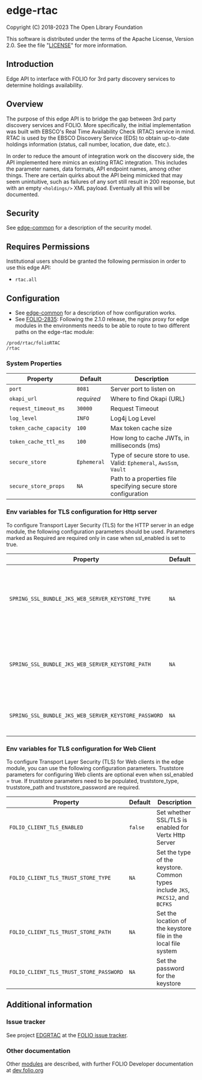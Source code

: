 # edge-rtac

Copyright (C) 2018-2023 The Open Library Foundation

This software is distributed under the terms of the Apache License,
Version 2.0. See the file "[LICENSE](LICENSE)" for more information.

## Introduction

Edge API to interface with FOLIO for 3rd party discovery services to determine holdings availability.

## Overview

The purpose of this edge API is to bridge the gap between 3rd party discovery services and FOLIO.  More specifically, the initial implementation was built with EBSCO's Real Time Availability Check (RTAC) service in mind.  RTAC is used by the EBSCO Discovery Service (EDS) to obtain up-to-date holdings information (status, call number, location, due date, etc.).

In order to reduce the amount of integration work on the discovery side, the API implemented here mimics an existing RTAC integration.  This includes the parameter names, data formats, API endpoint names, among other things.  There are certain quirks about the API being mimicked that may seem unintuitive, such as failures of any sort still result in 200 response, but with an empty `<holdings/>` XML payload.  Eventually all this will be documented.

## Security

See [edge-common](https://github.com/folio-org/edge-common) for a description of the security model.

## Requires Permissions

Institutional users should be granted the following permission in order to use this edge API:
- `rtac.all`

## Configuration

* See [edge-common](https://github.com/folio-org/edge-common) for a description of how configuration works.
* See [FOLIO-2835](https://issues.folio.org/browse/FOLIO-2835): Following the 2.1.0 release, the nginx proxy for edge modules in the environments needs to be able to route to two different paths on the edge-rtac module:
```
/prod/rtac/folioRTAC
/rtac
```

### System Properties

| Property               | Default     | Description                                                             |
|------------------------|-------------|-------------------------------------------------------------------------|
| `port`                 | `8081`      | Server port to listen on                                                |
| `okapi_url`            | *required*  | Where to find Okapi (URL)                                               |
| `request_timeout_ms`   | `30000`     | Request Timeout                                                         |
| `log_level`            | `INFO`      | Log4j Log Level                                                         |
| `token_cache_capacity` | `100`       | Max token cache size                                                    |
| `token_cache_ttl_ms`   | `100`       | How long to cache JWTs, in milliseconds (ms)                            |
| `secure_store`         | `Ephemeral` | Type of secure store to use.  Valid: `Ephemeral`, `AwsSsm`, `Vault`     |
| `secure_store_props`   | `NA`        | Path to a properties file specifying secure store configuration         |

### Env variables for TLS configuration for Http server
To configure Transport Layer Security (TLS) for the HTTP server in an edge module, the following configuration parameters should be used.
Parameters marked as Required are required only in case when ssl_enabled is set to true.

| Property                                             | Default           | Description                                                                                 |
|------------------------------------------------------|-------------------|---------------------------------------------------------------------------------------------|
| `SPRING_SSL_BUNDLE_JKS_WEB_SERVER_KEYSTORE_TYPE`     | `NA`              | (Required). Set the type of the keystore. Common types include `JKS`, `PKCS12`, and `BCFKS` |
| `SPRING_SSL_BUNDLE_JKS_WEB_SERVER_KEYSTORE_PATH`     | `NA`              | (Required). Set the location of the keystore file in the local file system                  |
| `SPRING_SSL_BUNDLE_JKS_WEB_SERVER_KEYSTORE_PASSWORD` | `NA`              | (Required). Set the password for the keystore                                               |

### Env variables for TLS configuration for Web Client
To configure Transport Layer Security (TLS) for Web clients in the edge module, you can use the following configuration parameters.
Truststore parameters for configuring Web clients are optional even when ssl_enabled = true.
If truststore parameters need to be populated, truststore_type, truststore_path and truststore_password are required.

| Property                                | Default           | Description                                                                      |
|-----------------------------------------|-------------------|----------------------------------------------------------------------------------|
| `FOLIO_CLIENT_TLS_ENABLED`              | `false`           | Set whether SSL/TLS is enabled for Vertx Http Server                             |
| `FOLIO_CLIENT_TLS_TRUST_STORE_TYPE`     | `NA`              | Set the type of the keystore. Common types include `JKS`, `PKCS12`, and `BCFKS`  |
| `FOLIO_CLIENT_TLS_TRUST_STORE_PATH`     | `NA`              | Set the location of the keystore file in the local file system                   |
| `FOLIO_CLIENT_TLS_TRUST_STORE_PASSWORD` | `NA`              | Set the password for the keystore                                                |


## Additional information

### Issue tracker

See project [EDGRTAC](https://issues.folio.org/browse/EDGRTAC)
at the [FOLIO issue tracker](https://dev.folio.org/guidelines/issue-tracker).

### Other documentation

Other [modules](https://dev.folio.org/source-code/#server-side) are described,
with further FOLIO Developer documentation at [dev.folio.org](https://dev.folio.org/)

